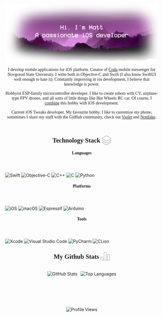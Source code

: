 <a href="https://matoidev.github.io/repo/">
    <img src="Assets/Header.png">
</a>

<header  style="font-family: Ubuntu">

I develop mobile applications for iOS platform. Creator of [Coda](https://github.com/MatoiDev/Coda) mobile messenger for Novgorod State University. I write both in Objective-C and Swift (I also know SwiftUI well enough to hate it). Constantly improving in ios development, I believe that knowledge is power.

Hobbyist ESP-family microcontroller developer. I like to create robots with CV, airplane-type FPV drones, and all sorts of little things like Hot Wheels RC car. Of course, I [combine](https://github.com/MatoiDev/Keira) this hobby with iOS development.

Current iOS Tweaks developer. My favourite hobby. I like to customise my phone, sometimes I share my stuff with the GitHub community, check out [Violet](https://github.com/MatoiDev/Violet) and [Notifake](https://github.com/MatoiDev/Notifake).

</header>

<h2 align="center" style="font-weight: bold; font-family: Ubuntu">
    Technology Stack
    <img src="Assets/stack.svg" width="30" style="vertical-align: middle; margin-top: -6px;">
</h2>

####  <header style="font-weight: bold; font-family: Ubuntu"> Languages <header/>
![Swift](https://img.shields.io/badge/swift-F54A2A?style=for-the-badge&logo=swift&logoColor=white)
![Objective-C](https://img.shields.io/badge/OBJECTIVE--C-%233A95E3.svg?style=for-the-badge&logo=apple&logoColor=white)
![C++](https://img.shields.io/badge/c++-%2300599C.svg?style=for-the-badge&logo=c%2B%2B&logoColor=white)
![C](https://img.shields.io/badge/c-%2300599C.svg?style=for-the-badge&logo=c&logoColor=white)
![Python](https://img.shields.io/badge/python-3670A0?style=for-the-badge&logo=python&logoColor=ffdd54)

#### <header style="font-weight: bold; font-family: Ubuntu"> Platforms <header/>
![iOS](https://img.shields.io/badge/iOS-000000?style=for-the-badge&logo=ios&logoColor=white)
![macOS](https://img.shields.io/badge/mac%20os-000000?style=for-the-badge&logo=macos&logoColor=F0F0F0)
![Espressif](https://img.shields.io/badge/espressif-E7352C.svg?style=for-the-badge&logo=espressif&logoColor=white)
![Arduino](https://img.shields.io/badge/-Arduino-00979D?style=for-the-badge&logo=Arduino&logoColor=white)

####  <header style="font-weight: bold; font-family: Ubuntu"> Tools <header/>
![Xcode](https://img.shields.io/badge/Xcode-007ACC?style=for-the-badge&logo=Xcode&logoColor=white)
![Visual Studio Code](https://img.shields.io/badge/Visual%20Studio%20Code-0078d7.svg?style=for-the-badge&logo=visual-studio-code&logoColor=white)
![PyCharm](https://img.shields.io/badge/pycharm-143?style=for-the-badge&logo=pycharm&logoColor=black&color=black&labelColor=green)
![CLion](https://img.shields.io/badge/CLion-black?style=for-the-badge&logo=clion&logoColor=white)

<h2 align="center" style="font-weight: bold; font-family: Ubuntu">
    My Github Stats
    <img src="Assets/statistics.svg" width="30" style="vertical-align: middle; margin-top: -6px;">
</h2>

<br/>

<div style="display: flex; flex-wrap: nowrap; justify-content: center; gap: 10px; overflow: auto;">
    <img src="https://github-readme-stats.vercel.app/api?username=MatoiDev&theme=midnight-purple&show_icons=true" alt="GitHub Stats" style="max-height: 150px; min-height: 100px">
    <img src="https://github-readme-stats.vercel.app/api/top-langs/?username=MatoiDev&layout=compact&langs_count=10&hide_title=true&theme=midnight-purple#gh-dark-mode-only" alt="Top Languages" style="max-height: 150px; min-height: 100px">
</div>

<br/>

<div style="text-align:center;">
    <img src="https://count.getloli.com/get/@MatoiDev?theme=asoul" alt="Profile Views"/>
</div>
